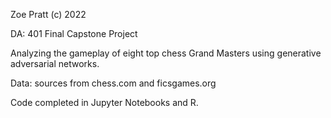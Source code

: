 Zoe Pratt (c) 2022

DA: 401 Final Capstone Project

Analyzing the gameplay of eight top chess Grand Masters using generative adversarial networks.

Data: sources from chess.com and ficsgames.org

Code completed in Jupyter Notebooks and R.
